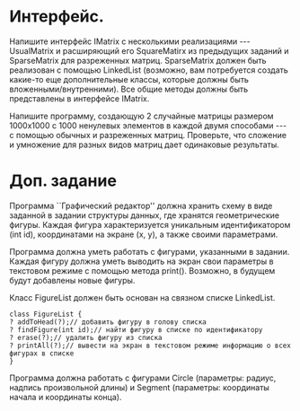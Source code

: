 # Интерфейс.
Напишите интерфейс IMatrix с несколькими реализациями --- UsualMatrix и расширяющий его SquareMatirx из предыдущих заданий и SparseMatrix для разреженных матриц. SparseMatrix должен быть реализован с помощью LinkedList (возможно, вам потребуется создать какие-то еще дополнительные классы, которые должны быть вложенными/внутренними). Все общие методы должны быть представлены в интерфейсе IMatrix.

Напишите программу, создающую 2 случайные матрицы размером 1000x1000 с 1000 ненулевых элементов в каждой двумя способами --- с помощью обычных и разреженных матриц. Проверьте, что сложение и умножение для разных видов матриц дает одинаковые результаты.


# Доп. задание

Программа ``Графический редактор'' должна хранить схему в виде 
заданной в задании структуры данных, где хранятся  геометрические фигуры. Каждая фигура характеризуется уникальным идентификатором (int id), координатами на экране (x, y), а также своими параметрами.

Программа должна уметь работать с фигурами, указанными в задании. Каждая фигуру должна уметь выводить на экран свои параметры в текстовом режиме с помощью метода print(). Возможно, в будущем будут добавлены новые фигуры. 

Класс FigureList должен быть основан на связном списке LinkedList. 
```
class FigureList {
? addToHead(?);// добавить фигуру в голову списка
? findFigure(int id);// найти фигуру в списке по идентификатору
? erase(?);// удалить фигуру из списка
? printAll(?);// вывести на экран в текстовом режиме информацию о всех фигурах в списке
}
```
Программа должна работать с фигурами Circle (параметры: радиус, надпись произвольной длины) и Segment (параметры: координаты начала и координаты конца).
